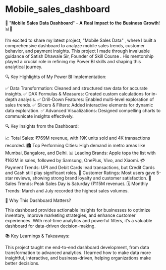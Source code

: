 # Mobile_sales_dashboard
🚀 "𝐌𝐨𝐛𝐢𝐥𝐞 𝐒𝐚𝐥𝐞𝐬 𝐃𝐚𝐭𝐚 𝐃𝐚𝐬𝐡𝐛𝐨𝐚𝐫𝐝" – 𝐀 𝐑𝐞𝐚𝐥 𝐈𝐦𝐩𝐚𝐜𝐭 𝐭𝐨 𝐭𝐡𝐞 𝐁𝐮𝐬𝐢𝐧𝐞𝐬𝐬 𝐆𝐫𝐨𝐰𝐭𝐡! 📊📱

I’m excited to share my latest project, "Mobile Sales Data" , where I built a comprehensive dashboard to analyze mobile sales trends, customer behavior, and payment insights. This project I made through invaluable guidance of Satish Dhawale Sir, Founder of Skill Course . His mentorship played a crucial role in refining my Power BI skills and shaping this analytical journey.

🔍 Key Highlights of My Power BI Implementation:

✅ Data Transformation: Cleaned and structured raw data for accurate insights.
✅ DAX Formulas & Measures: Created custom calculations for in-depth analysis.
✅ Drill-Down Features: Enabled multi-level exploration of sales trends.
✅ Slicers & Filters: Added interactive elements for dynamic data exploration.
✅ Advanced Visualizations: Designed compelling charts to communicate insights effectively.

🔍 Key Insights from the Dashboard:

📈 Total Sales: ₹769M revenue, with 19K units sold and 4K transactions recorded.
🏙️ Top Performing Cities: High demand in metro areas like Mumbai, Bangalore, and Delhi.
📊 Leading Brands: Apple tops the list with ₹162M in sales, followed by Samsung, OnePlus, Vivo, and Xiaomi.
💳 Payment Trends: UPI and Debit Cards lead transactions, but Credit Cards and Cash still play significant roles.
🌟 Customer Ratings: Most users gave 5-star reviews, showing strong brand loyalty and customer satisfaction.
📆 Sales Trends: Peak Sales Day is Saturday (₹115M revenue).
🗓️ Monthly Trends: March and July recorded the highest sales volumes.

🚀 Why This Dashboard Matters?

This dashboard provides actionable insights for businesses to optimize inventory, improve marketing strategies, and enhance customer experiences. With real-time analytics and powerful filters, it’s a valuable dashboard for data-driven decision-making.

📚 Key Learnings & Takeaways:

This project taught me end-to-end dashboard development, from data transformation to advanced analytics. I learned how to make data more insightful, interactive, and business-driven, helping organizations make better decisions.
